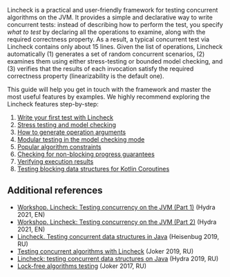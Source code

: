 [//]: # (title: Lincheck guide)

Lincheck is a practical and user-friendly framework for testing concurrent algorithms on the JVM.
It provides a simple and declarative way to write concurrent tests:
instead of describing how to perform the test, you specify _what to test_ 
by declaring all the operations to examine, along with the required correctness property. 
As a result, a typical concurrent test via Lincheck contains only about 15 lines.
Given the list of operations, Lincheck automatically 
(1) generates a set of random concurrent scenarios, 
(2) examines them using either stress-testing or bounded model checking, and 
(3) verifies that the results of each invocation satisfy the required correctness property
(linearizability is the default one).

This guide will help you get in touch with the framework and master the most useful features by examples.
We highly recommend exploring the Lincheck features step-by-step:

1. [Write your first test with Lincheck](introduction.md)
2. [Stress testing and model checking](testing-strategies.md)
3. [How to generate operation arguments](parameter-generation.md)
4. [Modular testing in the model checking mode](modular-testing.md) 
5. [Popular algorithm constraints](constraints.md)
6. [Checking for non-blocking progress guarantees](progress-guarantees.md)
7. [Verifying execution results](verification.md)
8. [Testing blocking data structures for Kotlin Coroutines](blocking-data-structures.md)

## Additional references
* [Workshop. Lincheck: Testing concurrency on the JVM (Part 1)](https://www.youtube.com/watch?v=YNtUK9GK4pA) (Hydra
  2021, EN)
* [Workshop. Lincheck: Testing concurrency on the JVM (Part 2)](https://www.youtube.com/watch?v=EW7mkAOErWw) (Hydra
  2021, EN)
* [Lincheck. Testing concurrent data structures in Java](https://www.youtube.com/watch?v=YAb7YoEd6mM) (Heisenbug 2019,
  RU)
* [Testing concurrent algorithms with Lincheck](https://nkoval.com/talks/#lincheck-joker-2019) (Joker 2019, RU)
* [Lincheck: testing concurrent data structures on Java](https://nkoval.com/talks/#lincheck-hydra-2019) (Hydra 2019, RU)
* [Lock-free algorithms testing](https://nkoval.com/talks/#lock_free_algorithms_testing) (Joker 2017, RU)